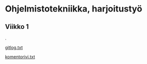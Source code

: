 # Ohjelmistotekniikka, harjoitustyö

## Viikko 1
. 


[gitlog.txt](https://github.com/jmjkorte/ot-harjoitustyo/blob/master/laskarit/viikko1/gitlog.txt)

[komentorivi.txt](https://github.com/jmjkorte/ot-harjoitustyo/blob/master/laskarit/viikko1/komentorivi.txt)

